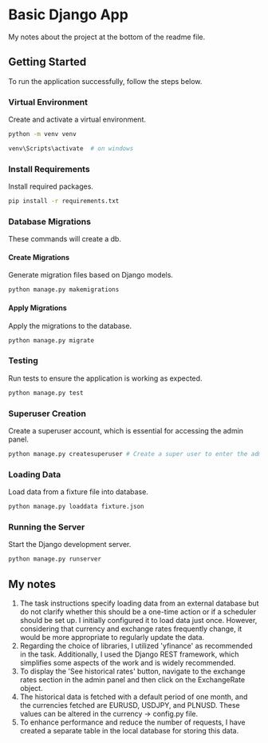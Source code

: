 # Basic Django App

My notes about the project at the bottom of the readme file.

## Getting Started

To run the application successfully, follow the steps below.

### Virtual Environment
Create and activate a virtual environment.
```bash
python -m venv venv
```
```bash
venv\Scripts\activate  # on windows
```

### Install Requirements
Install required packages.
```bash
pip install -r requirements.txt
```

### Database Migrations
These commands will create a db.

#### Create Migrations
Generate migration files based on Django models.
```bash
python manage.py makemigrations
```

#### Apply Migrations
Apply the migrations to the database.
```bash
python manage.py migrate
```

### Testing
Run tests to ensure the application is working as expected.
```bash
python manage.py test
```

### Superuser Creation
Create a superuser account, which is essential for accessing the admin panel.
```bash
python manage.py createsuperuser # Create a super user to enter the admin panel
```

### Loading Data
Load data from a fixture file into database.
```bash
python manage.py loaddata fixture.json
```

### Running the Server
Start the Django development server.
```bash
python manage.py runserver
```

## My notes

1. The task instructions specify loading data from an external database but do not clarify whether this should be a one-time action or if a scheduler should be set up. I initially configured it to load data just once. However, considering that currency and exchange rates frequently change, it would be more appropriate to regularly update the data.
2. Regarding the choice of libraries, I utilized 'yfinance' as recommended in the task. Additionally, I used the Django REST framework, which simplifies some aspects of the work and is widely recommended.
3. To display the 'See historical rates' button, navigate to the exchange rates section in the admin panel and then click on the ExchangeRate object.
4. The historical data is fetched with a default period of one month, and the currencies fetched are EURUSD, USDJPY, and PLNUSD. These values can be altered in the currency -> config.py file.
5. To enhance performance and reduce the number of requests, I have created a separate table in the local database for storing this data.